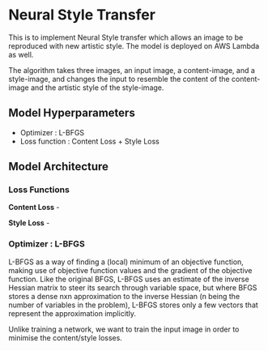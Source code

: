 # Neural Style Transfer

This is to implement Neural Style transfer which allows an image to be reproduced with new artistic style. The model is deployed on AWS Lambda as well.

The algorithm takes three images, an input image, a content-image, and a style-image, and changes the input to resemble the content of the content-image and the artistic style of the style-image.

## Model Hyperparameters

* Optimizer : L-BFGS
* Loss function : Content Loss + Style Loss 

## Model Architecture

### Loss Functions

**Content Loss** - 

**Style Loss** - 

### Optimizer : L-BFGS

L-BFGS as a way of finding a (local) minimum of an objective function, making use of objective function values and the gradient of the objective function. Like the original BFGS, L-BFGS uses an estimate of the inverse Hessian matrix to steer its search through variable space, but where BFGS stores a dense nxn approximation to the inverse Hessian (n being the number of variables in the problem), L-BFGS stores only a few vectors that represent the approximation implicitly.

Unlike training a network, we want to train the input image in order to minimise the content/style losses. 
